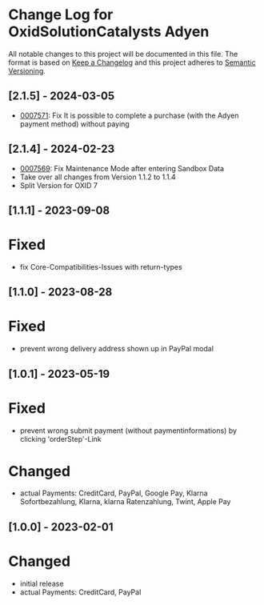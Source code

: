 # Change Log for OxidSolutionCatalysts Adyen

All notable changes to this project will be documented in this file.
The format is based on [Keep a Changelog](http://keepachangelog.com/)
and this project adheres to [Semantic Versioning](http://semver.org/).

## [2.1.5] - 2024-03-05

- [0007571](https://bugs.oxid-esales.com/view.php?id=7571): Fix It is possible to complete a purchase (with the Adyen payment method) without paying

## [2.1.4] - 2024-02-23

- [0007569](https://bugs.oxid-esales.com/view.php?id=7569): Fix Maintenance Mode after entering Sandbox Data
- Take over all changes from Version 1.1.2 to 1.1.4
- Split Version for OXID 7

## [1.1.1] - 2023-09-08

# Fixed
- fix Core-Compatibilities-Issues with return-types

## [1.1.0] - 2023-08-28

# Fixed
- prevent wrong delivery address shown up in PayPal modal

## [1.0.1] - 2023-05-19

# Fixed
- prevent wrong submit payment (without paymentinformations) by clicking 'orderStep'-Link

# Changed
- actual Payments: CreditCard, PayPal, Google Pay, Klarna Sofortbezahlung, Klarna, klarna Ratenzahlung, Twint, Apple Pay

## [1.0.0] - 2023-02-01

# Changed
- initial release
- actual Payments: CreditCard, PayPal
